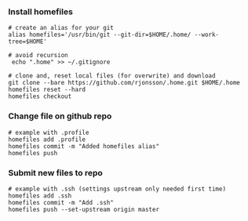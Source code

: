 ### Install homefiles
```
# create an alias for your git
alias homefiles='/usr/bin/git --git-dir=$HOME/.home/ --work-tree=$HOME'

# avoid recursion
 echo ".home" >> ~/.gitignore 

# clone and, reset local files (for overwrite) and download
git clone --bare https://github.com/rjonsson/.home.git $HOME/.home
homefiles reset --hard
homefiles checkout
```

### Change file on github repo
```
# example with .profile
homefiles add .profile
homefiles commit -m "Added homefiles alias"
homefiles push
```


### Submit new files to repo
```
# example with .ssh (settings upstream only needed first time)
homefiles add .ssh
homefiles commit -m "Add .ssh"
homefiles push --set-upstream origin master
```
